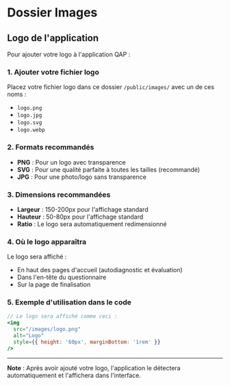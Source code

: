 # Dossier Images

## Logo de l'application

Pour ajouter votre logo à l'application QAP :

### 1. Ajouter votre fichier logo
Placez votre fichier logo dans ce dossier `/public/images/` avec un de ces noms :
- `logo.png`
- `logo.jpg` 
- `logo.svg`
- `logo.webp`

### 2. Formats recommandés
- **PNG** : Pour un logo avec transparence
- **SVG** : Pour une qualité parfaite à toutes les tailles (recommandé)
- **JPG** : Pour une photo/logo sans transparence

### 3. Dimensions recommandées
- **Largeur** : 150-200px pour l'affichage standard
- **Hauteur** : 50-80px pour l'affichage standard
- **Ratio** : Le logo sera automatiquement redimensionné

### 4. Où le logo apparaîtra
Le logo sera affiché :
- En haut des pages d'accueil (autodiagnostic et évaluation)
- Dans l'en-tête du questionnaire
- Sur la page de finalisation

### 5. Exemple d'utilisation dans le code
```jsx
// Le logo sera affiché comme ceci :
<img 
  src="/images/logo.png" 
  alt="Logo" 
  style={{ height: '60px', marginBottom: '1rem' }}
/>
```

---

**Note** : Après avoir ajouté votre logo, l'application le détectera automatiquement et l'affichera dans l'interface. 